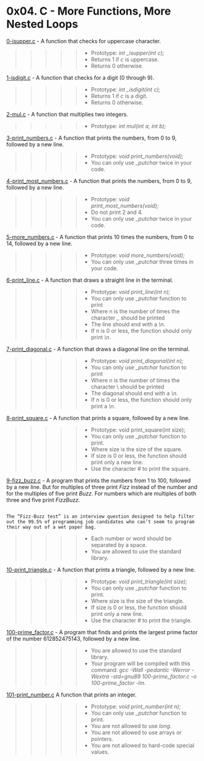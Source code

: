 # 0x04. C - More Functions, More Nested Loops


[0-isupper.c](/0-isupper.c) - A function that checks for uppercase character.
> > > > > * Prototype: *int _isupper(int c);*
> > > > > * Returns 1 if *c* is uppercase.
> > > > > * Returns 0 otherwise.

[1-isdigit.c](/1-isdigit.c) - A function that checks for a digit (0 through 9).
> > > > > * Prototype: *int _isdigit(int c);*
> > > > > * Returns 1 if *c* is a digit.
> > > > > * Returns 0 otherwise.

[2-mul.c](/2-mul.c) - A function that multiplies two integers.
> > > > > * Prototype: *int mul(int a, int b);*

[3-print_numbers.c](/3-print_numbers.c) - A function that prints the numbers, from 0 to 9, followed by a new line.
> > > > > * Prototype: *void print_numbers(void);*
> > > > > * You can only use *_putchar* twice in your code.

[4-print_most_numbers.c](/4-print_most_numbers.c) - A function that prints the numbers, from 0 to 9, followed by a new line.
> > > > > * Prototype: *void print_most_numbers(void);*
> > > > > * Do not print 2 and 4.
> > > > > * You can only use *_putchar* twice in your code.

[5-more_numbers.c](/5-more_numbers.c) - A function that prints 10 times the numbers, from 0 to 14, followed by a new line.
> > > > > * Prototype: *void more_numbers(void);*
> > > > > * You can only use *_putchar* three times in your code.

[6-print_line.c](/6-print_line.c) - A function that draws a straight line in the terminal.
> > > > > * Prototype: *void print_line(int n);*
> > > > > * You can only use *_putchar* function to print
> > > > > * Where n is the number of times the character _ should be printed
> > > > > * The line should end with a *\n*.
> > > > > * If n is 0 or less, the function should only print *\n*.

[7-print_diagonal.c](/7-print_diagonal.c) - A function that draws a diagonal line on the terminal.
> > > > > * Prototype: *void print_diagonal(int n);*
> > > > > * You can only use *_putchar* function to print
> > > > > * Where *n* is the number of times the character \ should be printed
> > > > > * The diagonal should end with a *\n*.
> > > > > * If *n* is 0 or less, the function should only print a *\n*.

[8-print_square.c](/8-print_square.c) - A function that prints a square, followed by a new line.
> > > > > * Prototype: void print_square(int size);
> > > > > * You can only use *_putchar* function to print.
> > > > > * Where size is the size of the square.
> > > > > * If size is 0 or less, the function should print only a new line.
> > > > > * Use the character # to print the square.

[9-fizz_buzz.c](/9-fizz_buzz.c) - A program that prints the numbers from 1 to 100, followed by a new line. But for multiples of three print *Fizz* instead of the number and for the multiples of five print *Buzz*. For numbers which are multiples of both three and five print *FizzBuzz*.
```

The “Fizz-Buzz test” is an interview question designed to help filter out the 99.5% of programming job candidates who can’t seem to program their way out of a wet paper bag.

```
> > > > > * Each number or word should be separated by a space.
> > > > > * You are allowed to use the standard library.

[10-print_triangle.c](/10-print_triangle.c) - A function that prints a triangle, followed by a new line.
> > > > > * Prototype: *void print_triangle(int size);*
> > > > > * You can only use *_putchar* function to print.
> > > > > * Where size is the size of the triangle.
> > > > > * If size is 0 or less, the function should print only a new line.
> > > > > * Use the character # to print the triangle.

[100-prime_factor.c](/100-prime_factor.c) - A program that finds and prints the largest prime factor of the number 612852475143, followed by a new line.
> > > > > * You are allowed to use the standard library.
> > > > > * Your program will be compiled with this command: *gcc -Wall -pedantic -Werror -Wextra -std=gnu89 100-prime_factor.c -o 100-prime_factor -lm*.

[101-print_number.c](/101-print_number.c) A function that prints an integer.
> > > > > * Prototype: *void print_number(int n);*
> > > > > * You can only use *_putchar* function to print.
> > > > > * You are not allowed to use *long*.
> > > > > * You are not allowed to use arrays or pointers.
> > > > > * You are not allowed to hard-code special values.


